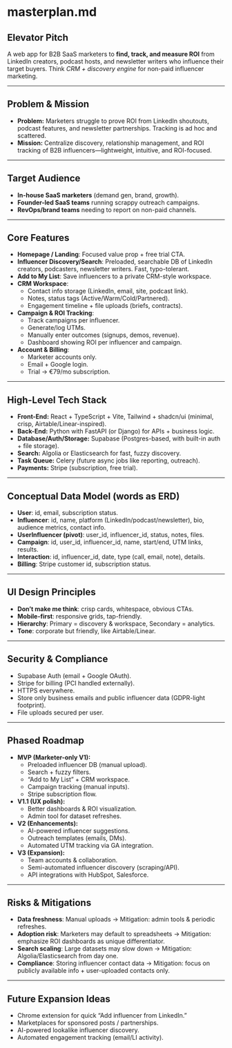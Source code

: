 # masterplan.md

## Elevator Pitch  
A web app for B2B SaaS marketers to **find, track, and measure ROI** from LinkedIn creators, podcast hosts, and newsletter writers who influence their target buyers. Think *CRM + discovery engine* for non-paid influencer marketing.  

---

## Problem & Mission  
- **Problem:** Marketers struggle to prove ROI from LinkedIn shoutouts, podcast features, and newsletter partnerships. Tracking is ad hoc and scattered.  
- **Mission:** Centralize discovery, relationship management, and ROI tracking of B2B influencers—lightweight, intuitive, and ROI-focused.  

---

## Target Audience  
- **In-house SaaS marketers** (demand gen, brand, growth).  
- **Founder-led SaaS teams** running scrappy outreach campaigns.  
- **RevOps/brand teams** needing to report on non-paid channels.  

---

## Core Features  
- **Homepage / Landing**: Focused value prop + free trial CTA.  
- **Influencer Discovery/Search**: Preloaded, searchable DB of LinkedIn creators, podcasters, newsletter writers. Fast, typo-tolerant.  
- **Add to My List**: Save influencers to a private CRM-style workspace.  
- **CRM Workspace**:  
  - Contact info storage (LinkedIn, email, site, podcast link).  
  - Notes, status tags (Active/Warm/Cold/Partnered).  
  - Engagement timeline + file uploads (briefs, contracts).  
- **Campaign & ROI Tracking**:  
  - Track campaigns per influencer.  
  - Generate/log UTMs.  
  - Manually enter outcomes (signups, demos, revenue).  
  - Dashboard showing ROI per influencer and campaign.  
- **Account & Billing**:  
  - Marketer accounts only.  
  - Email + Google login.  
  - Trial → €79/mo subscription.  

---

## High-Level Tech Stack  
- **Front-End:** React + TypeScript + Vite, Tailwind + shadcn/ui (minimal, crisp, Airtable/Linear-inspired).  
- **Back-End:** Python with FastAPI (or Django) for APIs + business logic.  
- **Database/Auth/Storage:** Supabase (Postgres-based, with built-in auth + file storage).  
- **Search:** Algolia or Elasticsearch for fast, fuzzy discovery.  
- **Task Queue:** Celery (future async jobs like reporting, outreach).  
- **Payments:** Stripe (subscription, free trial).  

---

## Conceptual Data Model (words as ERD)  
- **User**: id, email, subscription status.  
- **Influencer**: id, name, platform (LinkedIn/podcast/newsletter), bio, audience metrics, contact info.  
- **UserInfluencer (pivot)**: user_id, influencer_id, status, notes, files.  
- **Campaign**: id, user_id, influencer_id, name, start/end, UTM links, results.  
- **Interaction**: id, influencer_id, date, type (call, email, note), details.  
- **Billing**: Stripe customer id, subscription status.  

---

## UI Design Principles  
- **Don’t make me think**: crisp cards, whitespace, obvious CTAs.  
- **Mobile-first**: responsive grids, tap-friendly.  
- **Hierarchy**: Primary = discovery & workspace, Secondary = analytics.  
- **Tone**: corporate but friendly, like Airtable/Linear.  

---

## Security & Compliance  
- Supabase Auth (email + Google OAuth).  
- Stripe for billing (PCI handled externally).  
- HTTPS everywhere.  
- Store only business emails and public influencer data (GDPR-light footprint).  
- File uploads secured per user.  

---

## Phased Roadmap  
- **MVP (Marketer-only V1):**  
  - Preloaded influencer DB (manual upload).  
  - Search + fuzzy filters.  
  - “Add to My List” + CRM workspace.  
  - Campaign tracking (manual inputs).  
  - Stripe subscription flow.  
- **V1.1 (UX polish):**  
  - Better dashboards & ROI visualization.  
  - Admin tool for dataset refreshes.  
- **V2 (Enhancements):**  
  - AI-powered influencer suggestions.  
  - Outreach templates (emails, DMs).  
  - Automated UTM tracking via GA integration.  
- **V3 (Expansion):**  
  - Team accounts & collaboration.  
  - Semi-automated influencer discovery (scraping/API).  
  - API integrations with HubSpot, Salesforce.  

---

## Risks & Mitigations  
- **Data freshness**: Manual uploads → Mitigation: admin tools & periodic refreshes.  
- **Adoption risk**: Marketers may default to spreadsheets → Mitigation: emphasize ROI dashboards as unique differentiator.  
- **Search scaling**: Large datasets may slow down → Mitigation: Algolia/Elasticsearch from day one.  
- **Compliance**: Storing influencer contact data → Mitigation: focus on publicly available info + user-uploaded contacts only.  

---

## Future Expansion Ideas  
- Chrome extension for quick “Add influencer from LinkedIn.”  
- Marketplaces for sponsored posts / partnerships.  
- AI-powered lookalike influencer discovery.  
- Automated engagement tracking (email/LI activity).  
